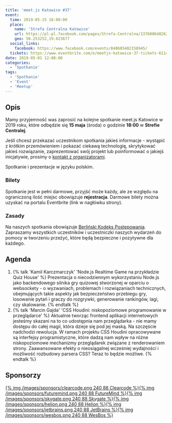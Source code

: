 ```yaml
---
title: 'meet.js Katowice #37'
event:
  time: 2019-05-15 16:00:00
  place:
    name: 'Strefa Centralna Katowice'
    url: https://pl-pl.facebook.com/pages/Strefa-Centralna/1376006482624106
    geo: 50.253252,19.023677
  social_links:
    facebook: https://www.facebook.com/events/848605402158945/
  tickets: https://www.eventbrite.com/e/meetjs-katowice-37-tickets-61149093585
date: 2019-05-01 12:00:00
categories:
  - 'Spotkanie'
tags:
  - 'Spotkanie'
  - 'Event'
  - 'Meetup'
---
```

## Opis

Mamy przyjemność was zaprosić na kolejne spotkanie meet.js Katowice w 2019 roku, które odbędzie się **15 maja** (środa) o godzinie **18:00** w **Strefie Centralej**.

Jeśli chcesz przekazać uczestnikom spotkania jakieś informacje - wystąpić z krótkim przemówieniem i pokazać ciekawą technologię, skrytykować jakieś rozwiązanie, zaprezentować swój projekt lub poinformować o jakiejś inicjatywie, prosimy o [kontakt z organizatorami](/about/#Kontakt).

Spotkanie i prezentacje w języku polskim.

### Bilety

Spotkanie jest w pełni darmowe, przyjść może każdy, ale ze względu na ograniczoną ilość miejsc obowiązuje **rejestracja**. Darmowe bilety można uzyskać na portalu Eventbrite (link w nagłówku strony).

### Zasady

Na naszych spotkania obowiązuje [Berliński Kodeks Postępowania][berlin-coc]. Zapraszamy wszystkich uczestników i uczestniczki naszych wydarzeń do pomocy w tworzeniu przeżyć, które będą bezpieczne i pozytywne dla każdego.

## Agenda

1. {% talk 'Kamil Karczmarczyk' 'Node.js Realtime Game na przykładzie Quiz House' %}
Prezentacja o niecodziennym wykorzystaniu Node.js jako backendowego silnika gry quizowej stworzonej w oparciu o websockety - o wyzwaniach, problemach i rozwiązaniach technicznych, obejmujących takie aspekty jak bezpieczeństwo przebiegu gry, losowanie pytań i graczy do rozgrywki, generowanie rankingów, lagi, czy skalowanie.
{% endtalk %}
2. {% talk 'Marcin Gajda' 'CSS Houdini: niskopoziomowe programowanie w przeglądarce' %}
Aktualnie tworząc frontend aplikacji internetowych jesteśmy skazani na to co udostępnia nam przeglądarka - nie mamy dostępu do całej magii, która dzieje się pod jej maską. Na szczęście nadchodzi rewolucja. W ramach projektu CSS Houdini opracowywane są interfejsy programistyczne, które dadzą nam wpływ na różne niskopoziomowe mechanizmy przeglądarek związane z renderowaniem strony. Zaawansowane efekty o nieosiągalnej wcześniej wydajności i możliwość rozbudowy parsera CSS? Teraz to będzie możliwe.
{% endtalk %}

## Sponsorzy

[{% img /images/sponsors/clearcode.png 240 88 Clearcode %}][clearcode][{% img /images/sponsors/futuremind.png 240 88 FutureMind %}][futuremind][{% img /images/sponsors/skygate.png 240 88 Skygate %}][skygate][{% img /images/sponsors/helion.png 240 88 Helion %}][helion][{% img /images/sponsors/jetbrains.png 240 88 JetBrains %}][jetbrains][{% img /images/sponsors/wesbos.png 240 88 WesBos %}][wesbos]

[skygate]: https://skygate.io
[clearcode]: https://clearcode.cc/
[futuremind]: https://www.futuremind.com/
[helion]: https://helion.pl/
[jetbrains]: https://www.jetbrains.com
[wesbos]: https://wesbos.com/

[berlin-coc]: http://berlincodeofconduct.org/pl
